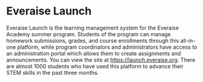 # Everaise Launch
Everaise Launch is the learning management system for the Everaise Academy summer program. Students of the program can manage homework submissions, grades, and course enrollments through this all-in-one platform, while program coordinators and administrators have access to an administration portal which allows them to create assignments and announcements. You can view the site at https://launch.everaise.org. There are almost 1000 students who have used this platform to advance their STEM skills in the past three months.

